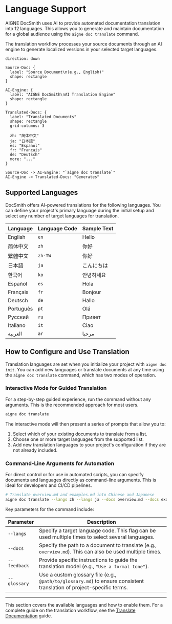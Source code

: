 # Language Support

AIGNE DocSmith uses AI to provide automated documentation translation into 12 languages. This allows you to generate and maintain documentation for a global audience using the `aigne doc translate` command.

The translation workflow processes your source documents through an AI engine to generate localized versions in your selected target languages.

```d2
direction: down

Source-Doc: {
  label: "Source Document\n(e.g., English)"
  shape: rectangle
}

AI-Engine: {
  label: "AIGNE DocSmith\nAI Translation Engine"
  shape: rectangle
}

Translated-Docs: {
  label: "Translated Documents"
  shape: rectangle
  grid-columns: 3

  zh: "简体中文"
  ja: "日本語"
  es: "Español"
  fr: "Français"
  de: "Deutsch"
  more: "..."
}

Source-Doc -> AI-Engine: "`aigne doc translate`"
AI-Engine -> Translated-Docs: "Generates"
```

## Supported Languages

DocSmith offers AI-powered translations for the following languages. You can define your project's primary language during the initial setup and select any number of target languages for translation.

| Language | Language Code | Sample Text |
|---|---|---|
| English | `en` | Hello |
| 简体中文 | `zh` | 你好 |
| 繁體中文 | `zh-TW` | 你好 |
| 日本語 | `ja` | こんにちは |
| 한국어 | `ko` | 안녕하세요 |
| Español | `es` | Hola |
| Français | `fr` | Bonjour |
| Deutsch | `de` | Hallo |
| Português | `pt` | Olá |
| Русский | `ru` | Привет |
| Italiano | `it` | Ciao |
| العربية | `ar` | مرحبا |

## How to Configure and Use Translation

Translation languages are set when you initialize your project with `aigne doc init`. You can add new languages or translate documents at any time using the `aigne doc translate` command, which has two modes of operation.

### Interactive Mode for Guided Translation

For a step-by-step guided experience, run the command without any arguments. This is the recommended approach for most users.

```bash Interactive Translation icon=lucide:wand
aigne doc translate
```

The interactive mode will then present a series of prompts that allow you to:

1.  Select which of your existing documents to translate from a list.
2.  Choose one or more target languages from the supported list.
3.  Add new translation languages to your project's configuration if they are not already included.

### Command-Line Arguments for Automation

For direct control or for use in automated scripts, you can specify documents and languages directly as command-line arguments. This is ideal for developers and CI/CD pipelines.

```bash Command Example icon=lucide:terminal
# Translate overview.md and examples.md into Chinese and Japanese
aigne doc translate --langs zh --langs ja --docs overview.md --docs examples.md
```

Key parameters for the command include:

| Parameter | Description |
|---|---|
| `--langs` | Specify a target language code. This flag can be used multiple times to select several languages. |
| `--docs` | Specify the path to a document to translate (e.g., `overview.md`). This can also be used multiple times. |
| `--feedback` | Provide specific instructions to guide the translation model (e.g., `"Use a formal tone"`). |
| `--glossary` | Use a custom glossary file (e.g., `@path/to/glossary.md`) to ensure consistent translation of project-specific terms. |

---

This section covers the available languages and how to enable them. For a complete guide on the translation workflow, see the [Translate Documentation](./features-translate-documentation.md) guide.